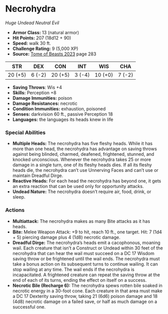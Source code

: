 # Necrohydra

*Huge* *Undead* *Neutral Evil*

- **Armor Class:** 13 (natural armor)
- **Hit Points:** 207 (18d12 + 90)
- **Speed:** walk 30 ft.
- **Challenge Rating:** 9 (5,000 XP)
- **Source:** [Tome of Beasts 2023](https://koboldpress.com/kpstore/product/tome-of-beasts-1-2023-edition/) page 283

| STR | DEX | CON | INT | WIS | CHA |
| --- | --- | --- | --- | --- | --- |
| 20 (+5) | 6 (-2) | 20 (+5) | 3 (-4) | 10 (+0) | 7 (-2) |

- **Saving Throws**: Wis +4
- **Skills:** Perception +8
- **Damage Immunities:** poison
- **Damage Resistances:** necrotic
- **Condition Immunities:** exhaustion, poisoned
- **Senses:** darkvision 60 ft., passive Perception 18
- **Languages:** the languages its heads knew in life

### Special Abilities

- **Multiple Heads:** The necrohydra has five fleshy heads. While it has more than one head, the necrohydra has advantage on saving throws against being blinded, charmed, deafened, frightened, stunned, and knocked unconscious. Whenever the necrohydra takes 25 or more damage in a single turn, one of its fleshy heads dies. If all its fleshy heads die, the necrohydra can’t use Unnerving Faces and can’t use or maintain Dreadful Dirge.
- **Reactive Heads:** For each head the necrohydra has beyond one, it gets an extra reaction that can be used only for opportunity attacks.
- **Undead Nature:** The necrohydra doesn’t require air, food, drink, or sleep.

### Actions

- **Multiattack:** The necrohydra makes as many Bite attacks as it has heads.
- **Bite:** Melee Weapon Attack: +9 to hit, reach 10 ft., one target. Hit: 7 (1d4 + 5) piercing damage plus 4 (1d8) necrotic damage.
- **Dreadful Dirge:** The necrohydra’s heads emit a cacophonous, moaning wail. Each creature that isn’t a Construct or Undead within 30 feet of the necrohydra that can hear the wail must succeed on a DC 17 Wisdom saving throw or be frightened until the wail ends. The necrohydra must take a bonus action on its subsequent turns to continue wailing. It can stop wailing at any time. The wail ends if the necrohydra is incapacitated. A frightened creature can repeat the saving throw at the end of each of its turns, ending the effect on itself on a success.
- **Necrotic Bile (Recharge 6):** The necrohydra spews rotten bile soaked in necrotic energy in a 30-foot cone. Each creature in that area must make a DC 17 Dexterity saving throw, taking 21 (6d6) poison damage and 18 (4d8) necrotic damage on a failed save, or half as much damage on a successful one.
